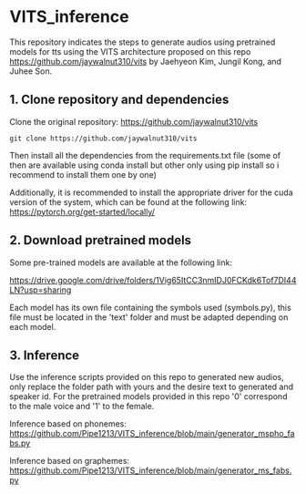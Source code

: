 # VITS_inference
This repository indicates the steps to generate audios using pretrained models for tts using the VITS architecture proposed on this repo https://github.com/jaywalnut310/vits by Jaehyeon Kim, Jungil Kong, and Juhee Son.

## 1. Clone repository and dependencies
Clone the original repository: https://github.com/jaywalnut310/vits

``git clone https://github.com/jaywalnut310/vits``

Then install all the dependencies from the requirements.txt file (some of then are available using conda install but other only using pip install so i recommend to install them one by one)

Additionally, it is recommended to install the appropriate driver for the cuda version of the system, which can be found at the following link: https://pytorch.org/get-started/locally/

## 2. Download pretrained models

Some pre-trained models are available at the following link:

https://drive.google.com/drive/folders/1Vig65ItCC3nmIDJ0FCKdk6Tof7DI44LN?usp=sharing

Each model has its own file containing the symbols used (symbols.py), this file must be located in the 'text' folder and must be adapted depending on each model.

## 3. Inference

Use the inference scripts provided on this repo to generated new audios, only replace the folder path with yours and the desire text to generated and speaker id.
For the pretrained models provided in this repo '0' correspond to the male voice and '1' to the female.

Inference based on phonemes: https://github.com/Pipe1213/VITS_inference/blob/main/generator_mspho_fabs.py 

Inference based on graphemes: https://github.com/Pipe1213/VITS_inference/blob/main/generator_ms_fabs.py

